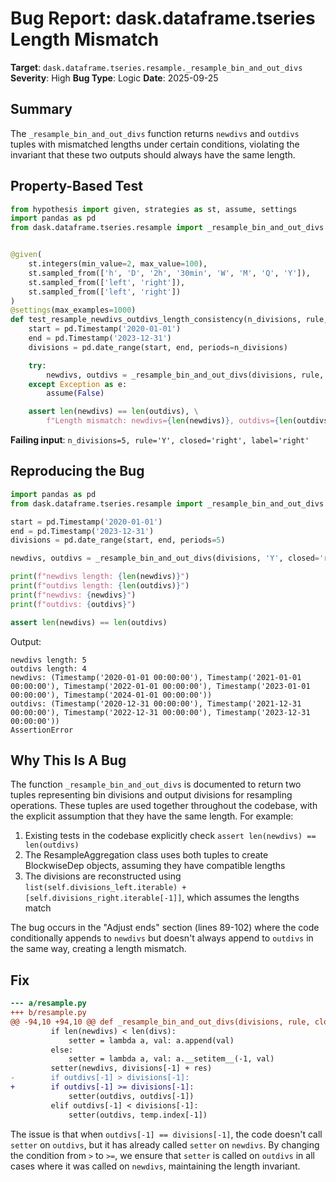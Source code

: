 # Bug Report: dask.dataframe.tseries Length Mismatch

**Target**: `dask.dataframe.tseries.resample._resample_bin_and_out_divs`
**Severity**: High
**Bug Type**: Logic
**Date**: 2025-09-25

## Summary

The `_resample_bin_and_out_divs` function returns `newdivs` and `outdivs` tuples with mismatched lengths under certain conditions, violating the invariant that these two outputs should always have the same length.

## Property-Based Test

```python
from hypothesis import given, strategies as st, assume, settings
import pandas as pd
from dask.dataframe.tseries.resample import _resample_bin_and_out_divs


@given(
    st.integers(min_value=2, max_value=100),
    st.sampled_from(['h', 'D', '2h', '30min', 'W', 'M', 'Q', 'Y']),
    st.sampled_from(['left', 'right']),
    st.sampled_from(['left', 'right'])
)
@settings(max_examples=1000)
def test_resample_newdivs_outdivs_length_consistency(n_divisions, rule, closed, label):
    start = pd.Timestamp('2020-01-01')
    end = pd.Timestamp('2023-12-31')
    divisions = pd.date_range(start, end, periods=n_divisions)

    try:
        newdivs, outdivs = _resample_bin_and_out_divs(divisions, rule, closed=closed, label=label)
    except Exception as e:
        assume(False)

    assert len(newdivs) == len(outdivs), \
        f"Length mismatch: newdivs={len(newdivs)}, outdivs={len(outdivs)}"
```

**Failing input**: `n_divisions=5, rule='Y', closed='right', label='right'`

## Reproducing the Bug

```python
import pandas as pd
from dask.dataframe.tseries.resample import _resample_bin_and_out_divs

start = pd.Timestamp('2020-01-01')
end = pd.Timestamp('2023-12-31')
divisions = pd.date_range(start, end, periods=5)

newdivs, outdivs = _resample_bin_and_out_divs(divisions, 'Y', closed='right', label='right')

print(f"newdivs length: {len(newdivs)}")
print(f"outdivs length: {len(outdivs)}")
print(f"newdivs: {newdivs}")
print(f"outdivs: {outdivs}")

assert len(newdivs) == len(outdivs)
```

Output:
```
newdivs length: 5
outdivs length: 4
newdivs: (Timestamp('2020-01-01 00:00:00'), Timestamp('2021-01-01 00:00:00'), Timestamp('2022-01-01 00:00:00'), Timestamp('2023-01-01 00:00:00'), Timestamp('2024-01-01 00:00:00'))
outdivs: (Timestamp('2020-12-31 00:00:00'), Timestamp('2021-12-31 00:00:00'), Timestamp('2022-12-31 00:00:00'), Timestamp('2023-12-31 00:00:00'))
AssertionError
```

## Why This Is A Bug

The function `_resample_bin_and_out_divs` is documented to return two tuples representing bin divisions and output divisions for resampling operations. These tuples are used together throughout the codebase, with the explicit assumption that they have the same length. For example:

1. Existing tests in the codebase explicitly check `assert len(newdivs) == len(outdivs)`
2. The ResampleAggregation class uses both tuples to create BlockwiseDep objects, assuming they have compatible lengths
3. The divisions are reconstructed using `list(self.divisions_left.iterable) + [self.divisions_right.iterable[-1]]`, which assumes the lengths match

The bug occurs in the "Adjust ends" section (lines 89-102) where the code conditionally appends to `newdivs` but doesn't always append to `outdivs` in the same way, creating a length mismatch.

## Fix

```diff
--- a/resample.py
+++ b/resample.py
@@ -94,10 +94,10 @@ def _resample_bin_and_out_divs(divisions, rule, closed="left", label="left"):
         if len(newdivs) < len(divs):
             setter = lambda a, val: a.append(val)
         else:
             setter = lambda a, val: a.__setitem__(-1, val)
         setter(newdivs, divisions[-1] + res)
-        if outdivs[-1] > divisions[-1]:
+        if outdivs[-1] >= divisions[-1]:
             setter(outdivs, outdivs[-1])
         elif outdivs[-1] < divisions[-1]:
             setter(outdivs, temp.index[-1])
```

The issue is that when `outdivs[-1] == divisions[-1]`, the code doesn't call `setter` on `outdivs`, but it has already called `setter` on `newdivs`. By changing the condition from `>` to `>=`, we ensure that `setter` is called on `outdivs` in all cases where it was called on `newdivs`, maintaining the length invariant.
